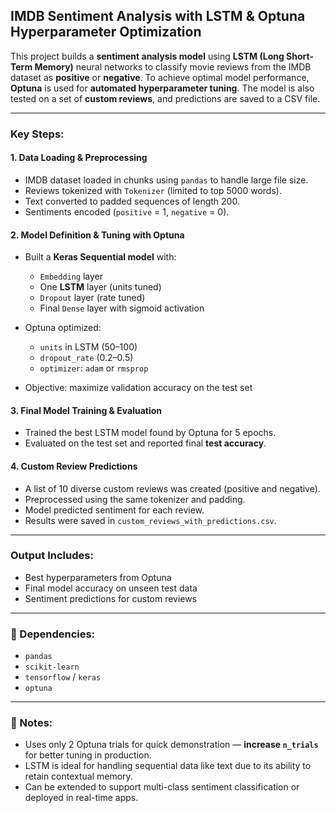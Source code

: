 

## IMDB Sentiment Analysis with LSTM & Optuna Hyperparameter Optimization

This project builds a **sentiment analysis model** using **LSTM (Long Short-Term Memory)** neural networks to classify movie reviews from the IMDB dataset as **positive** or **negative**. To achieve optimal model performance, **Optuna** is used for **automated hyperparameter tuning**. The model is also tested on a set of **custom reviews**, and predictions are saved to a CSV file.

---

### Key Steps:

#### 1. **Data Loading & Preprocessing**

* IMDB dataset loaded in chunks using `pandas` to handle large file size.
* Reviews tokenized with `Tokenizer` (limited to top 5000 words).
* Text converted to padded sequences of length 200.
* Sentiments encoded (`positive` = 1, `negative` = 0).

#### 2. **Model Definition & Tuning with Optuna**

* Built a **Keras Sequential model** with:

  * `Embedding` layer
  * One **LSTM** layer (units tuned)
  * `Dropout` layer (rate tuned)
  * Final `Dense` layer with sigmoid activation
* Optuna optimized:

  * `units` in LSTM (50–100)
  * `dropout_rate` (0.2–0.5)
  * `optimizer`: `adam` or `rmsprop`
* Objective: maximize validation accuracy on the test set

#### 3. **Final Model Training & Evaluation**

* Trained the best LSTM model found by Optuna for 5 epochs.
* Evaluated on the test set and reported final **test accuracy**.

#### 4. **Custom Review Predictions**

* A list of 10 diverse custom reviews was created (positive and negative).
* Preprocessed using the same tokenizer and padding.
* Model predicted sentiment for each review.
* Results were saved in `custom_reviews_with_predictions.csv`.

---

### Output Includes:

* Best hyperparameters from Optuna
* Final model accuracy on unseen test data
* Sentiment predictions for custom reviews

---



### 📌 Dependencies:

* `pandas`
* `scikit-learn`
* `tensorflow` / `keras`
* `optuna`

---

### 🔧 Notes:

* Uses only 2 Optuna trials for quick demonstration — **increase `n_trials`** for better tuning in production.
* LSTM is ideal for handling sequential data like text due to its ability to retain contextual memory.
* Can be extended to support multi-class sentiment classification or deployed in real-time apps.


